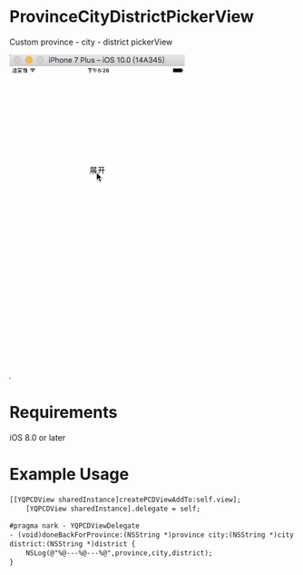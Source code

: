 # ProvinceCityDistrictPickerView
Custom province - city - district pickerView

![PickeViewGif](https://github.com/YQ-Z/ProvinceCityDistrictPickerView/blob/master/Screenshots/YQPCDPickerViewSample.gif)
# Requirements
iOS 8.0 or later

# Example Usage
```
[[YQPCDView sharedInstance]createPCDViewAddTo:self.view];
    [YQPCDView sharedInstance].delegate = self;
```
```
#pragma nark - YQPCDViewDelegate
- (void)doneBackForProvince:(NSString *)province city:(NSString *)city district:(NSString *)district {
    NSLog(@"%@---%@---%@",province,city,district);
}
```
